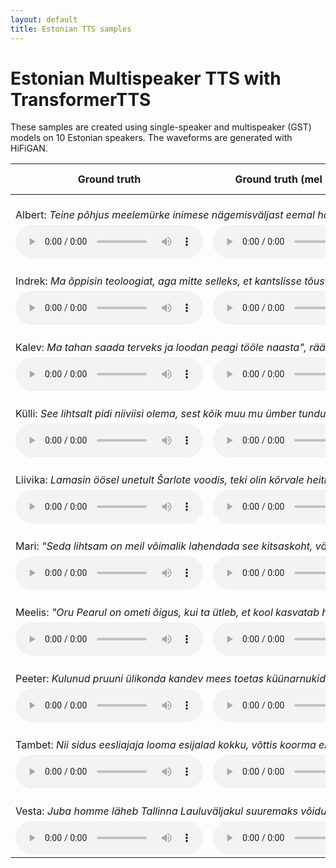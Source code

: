 ```yaml
---
layout: default
title: Estonian TTS samples
---
```


# Estonian Multispeaker TTS with TransformerTTS

These samples are created using single-speaker and multispeaker (GST) models on 10 Estonian speakers. The waveforms are
generated with HiFiGAN.

<table>
<thead>
  <tr>
    <th>Ground truth</th>
    <th>Ground truth (mel + vocoder)</th>
    <th>Baseline (student-teacher)</th>
    <th>Ext. alignments (single-speaker)</th>
    <th>Ext. alignments (multi-speaker, GST)</th>
    <th>Ext. alignments (multi-speaker, embedding)</th>
  </tr>
</thead>
<tbody>
  <tr>
    <td colspan="5">
      <br>
      Albert: <i>Teine põhjus meelemürke inimese nägemisväljast eemal hoida seostub meie lastega.</i>
    </td>
  </tr>
  <tr>
    <td><audio src="audio/gt-albert.wav?raw=true"  controls preload></audio></td>
    <td><audio src="audio/gt-voc-albert.wav?raw=true"  controls preload></audio></td>
    <td><audio src="audio/grapheme-albert.wav?raw=true"  controls preload></audio></td>
    <td><audio src="audio/grapheme-kaldi-albert.wav?raw=true"  controls preload></audio></td>
    <td><audio src="audio/grapheme-kaldi-gst-albert.wav?raw=true"  controls preload></audio></td>
    <td><audio src="audio/grapheme-kaldi-emb-albert.wav?raw=true"  controls preload></audio></td>
  </tr>
  <tr>
    <td colspan="5">
      <br>
      Indrek: <i>Ma õppisin teoloogiat, aga mitte selleks, et kantslisse tõusta ja jutlusi pidada.</i>
    </td>
  </tr>
  <tr>
    <td><audio src="audio/gt-indrek.wav?raw=true"  controls preload></audio></td>
    <td><audio src="audio/gt-voc-indrek.wav?raw=true"  controls preload></audio></td>
    <td><audio src="audio/grapheme-indrek.wav?raw=true"  controls preload></audio></td>
    <td><audio src="audio/grapheme-kaldi-indrek.wav?raw=true"  controls preload></audio></td>
    <td><audio src="audio/grapheme-kaldi-gst-indrek.wav?raw=true"  controls preload></audio></td>
    <td><audio src="audio/grapheme-kaldi-emb-indrek.wav?raw=true"  controls preload></audio></td>
  </tr>
  <tr>
    <td colspan="5">
      <br>
      Kalev: <i>Ma tahan saada terveks ja loodan peagi tööle naasta", rääkis ta toona.</i>
    </td>
  </tr>
  <tr>
    <td><audio src="audio/gt-kalev.wav?raw=true"  controls preload></audio></td>
    <td><audio src="audio/gt-voc-kalev.wav?raw=true"  controls preload></audio></td>
    <td><audio src="audio/grapheme-kalev.wav?raw=true"  controls preload></audio></td>
    <td><audio src="audio/grapheme-kaldi-kalev.wav?raw=true"  controls preload></audio></td>
    <td><audio src="audio/grapheme-kaldi-gst-kalev.wav?raw=true"  controls preload></audio></td>
    <td><audio src="audio/grapheme-kaldi-emb-kalev.wav?raw=true"  controls preload></audio></td>
  </tr>
  <tr>
    <td colspan="5">
      <br>
      Külli: <i>See lihtsalt pidi niiviisi olema, sest kõik muu mu ümber tundus nii tõeline.</i>
    </td>
  </tr>
  <tr>
    <td><audio src="audio/gt-kylli.wav?raw=true"  controls preload></audio></td>
    <td><audio src="audio/gt-voc-kylli.wav?raw=true"  controls preload></audio></td>
    <td><audio src="audio/grapheme-kylli.wav?raw=true"  controls preload></audio></td>
    <td><audio src="audio/grapheme-kaldi-kylli.wav?raw=true"  controls preload></audio></td>
    <td><audio src="audio/grapheme-kaldi-gst-kylli.wav?raw=true"  controls preload></audio></td>
    <td><audio src="audio/grapheme-kaldi-emb-kylli.wav?raw=true"  controls preload></audio></td>
  </tr>
  <tr>
    <td colspan="5">
      <br>
      Liivika: <i>Lamasin öösel unetult Šarlote voodis, teki olin kõrvale heitnud, kuna oli liiga soe.</i>
    </td>
  </tr>
  <tr>
    <td><audio src="audio/gt-liivika.wav?raw=true"  controls preload></audio></td>
    <td><audio src="audio/gt-voc-liivika.wav?raw=true"  controls preload></audio></td>
    <td><audio src="audio/grapheme-liivika.wav?raw=true"  controls preload></audio></td>
    <td><audio src="audio/grapheme-kaldi-liivika.wav?raw=true"  controls preload></audio></td>
    <td><audio src="audio/grapheme-kaldi-gst-liivika.wav?raw=true"  controls preload></audio></td>
    <td><audio src="audio/grapheme-kaldi-emb-liivika.wav?raw=true"  controls preload></audio></td>
  </tr>
  <tr>
    <td colspan="5">
      <br>
      Mari: <i>"Seda lihtsam on meil võimalik lahendada see kitsaskoht, vähendades nii mõnegi ajateenija olmemuresid ning aidates neil rohkem keskenduda väljaõppele", ütles Rannaveski.</i>
    </td>
  </tr>
  <tr>
    <td><audio src="audio/gt-mari.wav?raw=true"  controls preload></audio></td>
    <td><audio src="audio/gt-voc-mari.wav?raw=true"  controls preload></audio></td>
    <td><audio src="audio/grapheme-mari.wav?raw=true"  controls preload></audio></td>
    <td><audio src="audio/grapheme-kaldi-mari.wav?raw=true"  controls preload></audio></td>
    <td><audio src="audio/grapheme-kaldi-gst-mari.wav?raw=true"  controls preload></audio></td>
    <td><audio src="audio/grapheme-kaldi-emb-mari.wav?raw=true"  controls preload></audio></td>
  </tr>
  <tr>
    <td colspan="5">
      <br>
      Meelis: <i>"Oru Pearul on ometi õigus, kui ta ütleb, et kool kasvatab hobusevargaid."</i>
    </td>
  </tr>
  <tr>
    <td><audio src="audio/gt-meelis.wav?raw=true"  controls preload></audio></td>
    <td><audio src="audio/gt-voc-meelis.wav?raw=true"  controls preload></audio></td>
    <td><audio src="audio/grapheme-meelis.wav?raw=true"  controls preload></audio></td>
    <td><audio src="audio/grapheme-kaldi-meelis.wav?raw=true"  controls preload></audio></td>
    <td><audio src="audio/grapheme-kaldi-gst-meelis.wav?raw=true"  controls preload></audio></td>
    <td><audio src="audio/grapheme-kaldi-emb-meelis.wav?raw=true"  controls preload></audio></td>
  </tr>
  <tr>
    <td colspan="5">
      <br>
      Peeter: <i>Kulunud pruuni ülikonda kandev mees toetas küünarnukid lauale, sättis käelaba lõuale toeks ja hakkas teda jõllitama.</i>
    </td>
  </tr>
  <tr>
    <td><audio src="audio/gt-peeter.wav?raw=true"  controls preload></audio></td>
    <td><audio src="audio/gt-voc-peeter.wav?raw=true"  controls preload></audio></td>
    <td><audio src="audio/grapheme-peeter.wav?raw=true"  controls preload></audio></td>
    <td><audio src="audio/grapheme-kaldi-peeter.wav?raw=true"  controls preload></audio></td>
    <td><audio src="audio/grapheme-kaldi-gst-peeter.wav?raw=true"  controls preload></audio></td>
    <td><audio src="audio/grapheme-kaldi-emb-peeter.wav?raw=true"  controls preload></audio></td>
  </tr>
  <tr>
    <td colspan="5">
      <br>
      Tambet: <i>Nii sidus eesliajaja looma esijalad kokku, võttis koorma endale selga ja läks tagasi oma üüritud kohta värava juures.</i>
    </td>
  </tr>
  <tr>
    <td><audio src="audio/gt-tambet.wav?raw=true"  controls preload></audio></td>
    <td><audio src="audio/gt-voc-tambet.wav?raw=true"  controls preload></audio></td>
    <td><audio src="audio/grapheme-tambet.wav?raw=true"  controls preload></audio></td>
    <td><audio src="audio/grapheme-kaldi-tambet.wav?raw=true"  controls preload></audio></td>
    <td><audio src="audio/grapheme-kaldi-gst-tambet.wav?raw=true"  controls preload></audio></td>
    <td><audio src="audio/grapheme-kaldi-emb-tambet.wav?raw=true"  controls preload></audio></td>
  </tr>
  <tr>
    <td colspan="5">
      <br>
      Vesta: <i>Juba homme läheb Tallinna Lauluväljakul suuremaks võidukihutamiseks!</i>
    </td>
  </tr>
  <tr>
    <td><audio src="audio/gt-vesta.wav?raw=true"  controls preload></audio></td>
    <td><audio src="audio/gt-voc-vesta.wav?raw=true"  controls preload></audio></td>
    <td><audio src="audio/grapheme-vesta.wav?raw=true"  controls preload></audio></td>
    <td><audio src="audio/grapheme-kaldi-vesta.wav?raw=true"  controls preload></audio></td>
    <td><audio src="audio/grapheme-kaldi-gst-vesta.wav?raw=true"  controls preload></audio></td>
    <td><audio src="audio/grapheme-kaldi-emb-vesta.wav?raw=true"  controls preload></audio></td>
  </tr>
</tbody>
</table>
